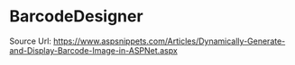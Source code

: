 # BarcodeDesigner

Source Url: https://www.aspsnippets.com/Articles/Dynamically-Generate-and-Display-Barcode-Image-in-ASPNet.aspx

